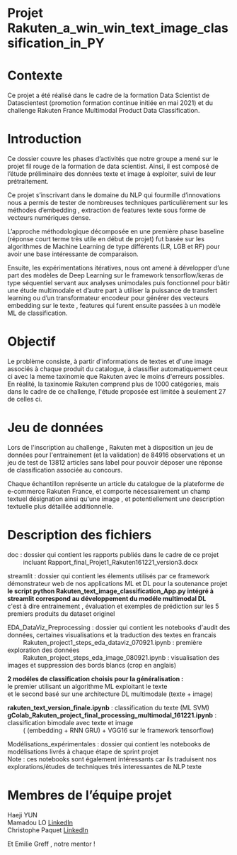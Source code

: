 # Projet Rakuten_a_win_win_text_image_classification_in_PY

# Contexte
Ce projet a été réalisé dans le cadre de la formation Data Scientist de Datascientest (promotion formation continue initiée en mai 2021) 
et du challenge Rakuten France Multimodal Product Data Classification.

# Introduction

Ce dossier couvre les phases d’activités que notre groupe a mené sur le projet fil rouge de la formation de data scientist.
Ainsi, il est composé de l’étude préliminaire des données texte et image à exploiter, suivi de leur prétraitement.

Ce projet s’inscrivant dans le domaine du NLP qui fourmille d’innovations nous a permis de tester de nombreuses techniques particulièrement sur les méthodes d’embedding , extraction de features texte sous forme de vecteurs numériques dense. 

L’approche méthodologique décomposée en une première phase baseline (réponse court terme très utile en début de projet) fut basée sur les algorithmes de Machine Learning de type différents (LR, LGB et RF) pour avoir une base intéressante de comparaison. 

Ensuite, les expérimentations itératives, nous ont amené à développer d’une part des modèles de Deep Learning sur le framework tensorflow/keras de type séquentiel servant aux analyses unimodales puis fonctionnel pour bâtir une étude multimodale et d’autre part à utiliser la puissance de transfert learning ou d’un transformateur encodeur pour générer des vecteurs embedding sur le texte , features qui furent ensuite passées à un modèle ML de classification.


# Objectif 
Le problème consiste, à partir d'informations de textes et d'une image associés à chaque produit du catalogue, à classifier automatiquement ceux ci avec la meme taxinomie que Rakuten avec le moins d'erreurs possibles.<br />
En réalité, la taxinomie Rakuten comprend plus de 1000 catégories, mais dans le cadre de ce challenge, l'étude proposée est limitée à seulement 27 de celles ci.

# Jeu de données
Lors de l'inscription au challenge , Rakuten met à disposition un jeu de données pour l'entrainement (et la validation) de 84916 observations 
et un jeu de test de 13812 articles sans label pour pouvoir déposer une réponse de classification associée au concours.

Chaque échantillon représente un article du catalogue de la plateforme de e-commerce Rakuten France, et comporte nécessairement un champ textuel désignation ainsi qu'une image , et potentiellement une description textuelle plus détaillée additionnelle.

# Description des fichiers
doc : dossier qui contient les rapports publiés dans le cadre de ce projet<br />
&nbsp;&nbsp;&nbsp;&nbsp;&nbsp;&nbsp;&nbsp;&nbsp;&nbsp;incluant Rapport_final_Projet1_Rakuten161221_version3.docx<br />

streamlit : dossier qui contient les élements utilisés par ce framework démonstrateur web de nos applications ML et DL pour la soutenance projet<br />
**le script python Rakuten_text_image_classification_App.py intégré à streamlit correspond au développement du modéle multimodal DL**<br />
c'est à dire entrainement , évaluation et exemples de prédiction sur les 5 premiers produits du dataset originel<br />

EDA_DataViz_Preprocessing : dossier qui contient les notebooks d'audit des données, certaines visualisations et la traduction des textes en francais<br />
&nbsp;&nbsp;&nbsp;&nbsp;&nbsp;&nbsp;&nbsp;&nbsp;&nbsp;Rakuten_project1_steps_eda_dataviz_070921.ipynb : première exploration des données<br />
&nbsp;&nbsp;&nbsp;&nbsp;&nbsp;&nbsp;&nbsp;&nbsp;&nbsp;Rakuten_project_steps_eda_image_080921.ipynb : visualisation des images et suppression des bords blancs (crop en anglais)

**2 modéles de classification choisis pour la généralisation :**<br />
le premier utilisant un algorithme ML exploitant le texte<br />
et le second basé sur une architecture DL multimodale (texte + image)<br />

**rakuten_text_version_finale.ipynb** : classification du texte (ML SVM)
**gColab_Rakuten_project_final_processing_multimodal_161221.ipynb** : classification bimodale avec texte et image<br />
&nbsp;&nbsp;&nbsp;&nbsp;&nbsp;&nbsp;&nbsp;&nbsp;&nbsp;( (embedding + RNN GRU) + VGG16 sur le framework tensorflow)<br />



Modélisations_expérimentales : dossier qui contient les notebooks de modélisations livrés à chaque étape de sprint projet<br />
Note : ces notebooks sont également intéressants car ils traduisent nos explorations/études de techniques trés interessantes de NLP texte


# Membres de l’équipe projet

Haeji YUN<br />
Mamadou LO [LinkedIn](https://www.linkedin.com/in/mamadou-lo-1047361b9/)<br />
Christophe Paquet [LinkedIn](https://www.linkedin.com/in/c-paquet-machine-and-deep-learning-for-fun)<br />

Et Emilie Greff , notre mentor !
